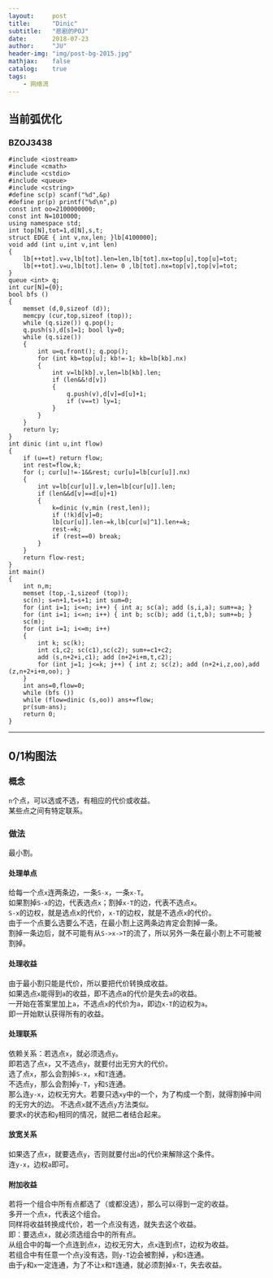 ```yaml
---
layout:     post
title:      "Dinic"
subtitle:   "悲剧的POJ"
date:       2018-07-23
author:     "JU"
header-img: "img/post-bg-2015.jpg"
mathjax:    false
catalog:    true
tags:
    - 网络流
---
```


## 当前弧优化
### BZOJ3438

    #include <iostream>
    #include <cmath>
    #include <cstdio>
    #include <queue>
    #include <cstring>
    #define sc(p) scanf("%d",&p)
    #define pr(p) printf("%d\n",p)
    const int oo=2100000000;
    const int N=1010000;
    using namespace std;
    int top[N],tot=1,d[N],s,t;
    struct EDGE { int v,nx,len; }lb[4100000];
    void add (int u,int v,int len)
    {
        lb[++tot].v=v,lb[tot].len=len,lb[tot].nx=top[u],top[u]=tot;
        lb[++tot].v=u,lb[tot].len= 0 ,lb[tot].nx=top[v],top[v]=tot;
    }
    queue <int> q;
    int cur[N]={0};
    bool bfs ()
    {
        memset (d,0,sizeof (d));
        memcpy (cur,top,sizeof (top));
        while (q.size()) q.pop();
        q.push(s),d[s]=1; bool ly=0;
        while (q.size())
        {
            int u=q.front(); q.pop();
            for (int kb=top[u]; kb!=-1; kb=lb[kb].nx)
            {
                int v=lb[kb].v,len=lb[kb].len;
                if (len&&!d[v])
                {
                    q.push(v),d[v]=d[u]+1;
                    if (v==t) ly=1;
                }
            }
        }
        return ly;
    }
    int dinic (int u,int flow)
    {
        if (u==t) return flow;
        int rest=flow,k;
        for (; cur[u]!=-1&&rest; cur[u]=lb[cur[u]].nx)
        {
            int v=lb[cur[u]].v,len=lb[cur[u]].len;
            if (len&&d[v]==d[u]+1)
            {
                k=dinic (v,min (rest,len));
                if (!k)d[v]=0;
                lb[cur[u]].len-=k,lb[cur[u]^1].len+=k;
                rest-=k;
                if (rest==0) break;
            }
        }
        return flow-rest;
    }
    int main()
    {
        int n,m;
        memset (top,-1,sizeof (top));
        sc(n); s=n+1,t=s+1; int sum=0;
        for (int i=1; i<=n; i++) { int a; sc(a); add (s,i,a); sum+=a; }
        for (int i=1; i<=n; i++) { int b; sc(b); add (i,t,b); sum+=b; }
        sc(m);
        for (int i=1; i<=m; i++)
        {
            int k; sc(k);
            int c1,c2; sc(c1),sc(c2); sum+=c1+c2;
            add (s,n+2+i,c1); add (n+2+i+m,t,c2);
            for (int j=1; j<=k; j++) { int z; sc(z); add (n+2+i,z,oo),add (z,n+2+i+m,oo); }
        }
        int ans=0,flow=0;
        while (bfs ())
        while (flow=dinic (s,oo)) ans+=flow;
        pr(sum-ans);
        return 0;
    }

---

## 0/1构图法
### 概念
`n`个点，可以选或不选，有相应的代价或收益。  
某些点之间有特定联系。  
### 做法
最小割。 
#### 处理单点
给每一个点`x`连两条边，一条`S-x`，一条`x-T`。  
如果割掉`S-x`的边，代表选点`x`；割掉`x-T`的边，代表不选点`x`。  
`S-x`的边权，就是选点x的代价，`x-T`的边权，就是不选点`x`的代价。  
由于一个点要么选要么不选，在最小割上这两条边肯定会割掉一条。  
割掉一条边后，就不可能有从`S->x->T`的流了，所以另外一条在最小割上不可能被割掉。  
#### 处理收益
由于最小割只能是代价，所以要把代价转换成收益。  
如果选点`x`能得到`a`的收益，即不选点a的代价是失去`a`的收益。  
一开始在答案里加上`a`，不选点`x`的代价为`a`，即边`x-T`的边权为`a`。  
即一开始默认获得所有的收益。
#### 处理联系
依赖关系：若选点`x`，就必须选点`y`。  
即若选了点`x`，又不选点`y`，就要付出无穷大的代价。  
选了点`x`，那么会割掉`S-x`，`x`和`T`连通。  
不选点`y`，那么会割掉`y-T`，`y`和`S`连通。  
那么连`y-x`，边权无穷大。若要只选`xy`中的一个，为了构成一个割，就得割掉中间的无穷大的边。
不选点`x`就不选点`y`方法类似。  
要求`x`的状态和`y`相同的情况，就把二者结合起来。
#### 放宽关系
如果选了点`x`，就要选点`y`，否则就要付出`a`的代价来解除这个条件。  
连`y-x`，边权`a`即可。
#### 附加收益
若将一个组合中所有点都选了（或都没选），那么可以得到一定的收益。  
多开一个点`x`，代表这个组合。  
同样将收益转换成代价，若一个点没有选，就失去这个收益。  
即：要选点`x`，就必须选组合中的所有点。  
从组合中的每一个点连到点`x`，边权无穷大，点`x`连到点`T`，边权为收益。  
若组合中有任意一个点`y`没有选，则`y-T`边会被割掉，`y`和`S`连通。  
由于`y`和`x`一定连通，为了不让`x`和`T`连通，就必须割掉`x-T`，失去收益。
